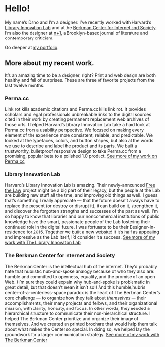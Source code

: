 # Hello!
My name’s Dano and I’m a designer. I’ve recently worked with Harvard’s [Library Innovation Lab](http://librarylab.law.harvard.edu/) and at the [Berkman Center for Internet and Society](https://berkman.harvard.edu/). I’m also the designer at [n+1](http://nplusonemag.com), a Brooklyn-based journal of literature and contemporary criticism.

Go deeper at [my portfolio](http://thisidano.github.io/portfolio).

## More about my recent work.
It’s an amazing time to be a designer, right? Print and web design are both healthy and full of surprises. These are three of favorite projects from the last twelve months. 

### Perma.cc
Link rot kills academic citations and Perma.cc kills link rot. It provides scholars and legal professionals unbreakable links to the digital sources cited in their work by creating permanent replacement web archives of those urls. I helped Harvard’s Library Innovation Lab take a hard look at Perma.cc from a usability perspective. We focused on making every element of the experience more consistent, reliable, and predictable. We looked at the typefaces, colors, and button shapes, but also at the words we use to describe and label the product and its parts. We built a trustworthy, bulletproof responsive design to take Perma.cc from a promising, popular beta to a polished 1.0 product.
[See more of my work on Perma.cc](http://thisidano.github.io/portfolio/perma-cc/)

### Library Innovation Lab
Harvard’s Library Innovation Lab is amazing. Their newly-announced [Free the Law]() project might be a big part of their legacy, but the people at the Lab are building new stuff all the time, and improving old things as well. I guess that’s something I really appreciate — that the future doesn’t always have to replace the present (or destroy or disrupt it), it can build on it, strengthen it, and discover the forgotten strengths and successes of the past as well. I’m so happy to know that libraries and our noncommercial institutions of public knowledge have the smart, passionate people of the Lab fostering their continued role in the digital future. I was fortunate to be their Designer-in-residence for 2015. Together we built a new website! If it’s half as appealing and impressive as the Lab itself, I’d consider it a success.
[See more of my work with The Library Innovation Lab](http://thisidano.github.io/portfolio/lil/)

### The Berkman Center for Internet and Society
The Berkman Center is the intellectual hub of the internet. They’d probably hate that hubristic hub-and-spoke analogy because of who they also are: humble and committed to openness, equality, and the promise of an open Web. (I’m sure they could explain why hub-and-spoke is problematic in great detail, but that doesn’t mean it isn’t so!) And this humble/hubris center-of-a-centerless-space paradox is the heart of The Berkman Center’s core challenge — to organize how they talk about *themselves* — their accomplishments, their many projects and fellows, and their organizational mission, with clarity, honesty, and focus. In other words, they needed a hierarchical structure to communicate their non-hierarchical structure. I helped The Berkman Center prioritize and organize their image of themselves. And we created an printed brochure that would help them talk about what makes the Center so special. In doing so, we helped lay the groundwork for a larger communication strategy.
[See more of my work with The Berkman Center](http://thisidano.github.io/portfolio/berkman/)
